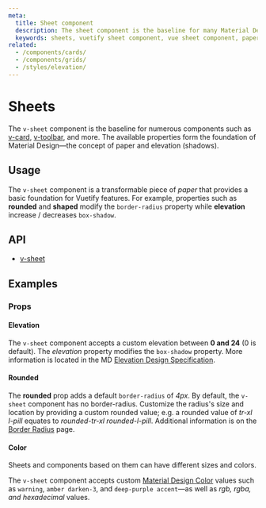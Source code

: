 ```yaml
---
meta:
  title: Sheet component
  description: The sheet component is the baseline for many Material Design implementations used in Vuetify.
  keywords: sheets, vuetify sheet component, vue sheet component, paper, material design paper, material design sheets
related:
  - /components/cards/
  - /components/grids/
  - /styles/elevation/
---
```


# Sheets

The `v-sheet` component is the baseline for numerous components such as [v-card](/components/cards/), [v-toolbar](/components/toolbars/), and more. The available properties form the foundation of Material Design—the concept of paper and elevation (shadows).

## Usage

The `v-sheet` component is a transformable piece of _paper_ that provides a basic foundation for Vuetify features. For example, properties such as **rounded** and **shaped** modify the `border-radius` property while **elevation** increase / decreases `box-shadow`.

<usage name="v-sheet" />

## API

- [v-sheet](/api/v-sheet)

## Examples

### Props

#### Elevation

The `v-sheet` component accepts a custom elevation between **0 and 24** (0 is default). The *elevation* property modifies the `box-shadow` property. More information is located in the MD [Elevation Design Specification](https://material.io/design/environment/elevation.html).

<example file="v-sheet/prop-elevation" />

#### Rounded

The **rounded** prop adds a default `border-radius` of _4px_. By default, the `v-sheet` component has no border-radius. Customize the radius's size and location by providing a custom rounded value; e.g. a rounded value of *tr-xl l-pill* equates to *rounded-tr-xl rounded-l-pill*. Additional information is on the [Border Radius](/styles/border-radius/) page.

<example file="v-sheet/prop-rounded" />

#### Color

Sheets and components based on them can have different sizes and colors.

The `v-sheet` component accepts custom [Material Design Color](/styles/colors/) values such as `warning`, `amber darken-3`, and `deep-purple accent`—as well as *rgb, rgba, and hexadecimal* values.

<example file="v-sheet/prop-color" />

<backmatter />

